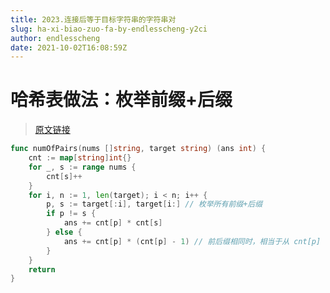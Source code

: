 ```yaml
---
title: 2023.连接后等于目标字符串的字符串对
slug: ha-xi-biao-zuo-fa-by-endlesscheng-y2ci
author: endlesscheng
date: 2021-10-02T16:08:59Z
---
```

# 哈希表做法：枚举前缀+后缀
 
> [原文链接](https://leetcode.cn/problems/number-of-pairs-of-strings-with-concatenation-equal-to-target/solution/ha-xi-biao-zuo-fa-by-endlesscheng-y2ci)
```go
func numOfPairs(nums []string, target string) (ans int) {
	cnt := map[string]int{}
	for _, s := range nums {
		cnt[s]++
	}
	for i, n := 1, len(target); i < n; i++ {
		p, s := target[:i], target[i:] // 枚举所有前缀+后缀
		if p != s {
			ans += cnt[p] * cnt[s]
		} else {
			ans += cnt[p] * (cnt[p] - 1) // 前后缀相同时，相当于从 cnt[p] 个下标中选择两个不同下标的排列数，即 A(cnt[p], 2)
		}
	}
	return
}
```
